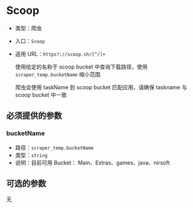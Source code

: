 # Scoop

- 类型：爬虫
- 入口：`Scoop`
- 适用 URL：`https?://scoop.sh/[^/]+`

  使用给定的名称于 scoop bucket 中查询下载路径，使用 `scraper_temp.bucketName` 缩小范围

  爬虫会使用 taskName 到 scoop bucket 匹配应用，请确保 taskname 与 scoop bucket 中一致

## 必须提供的参数

### bucketName

- 路径：`scraper_temp.bucketName`
- 类型：`string`
- 说明：目前可用 Bucket： Main、Extras、games、java、nirsoft

## 可选的参数

无